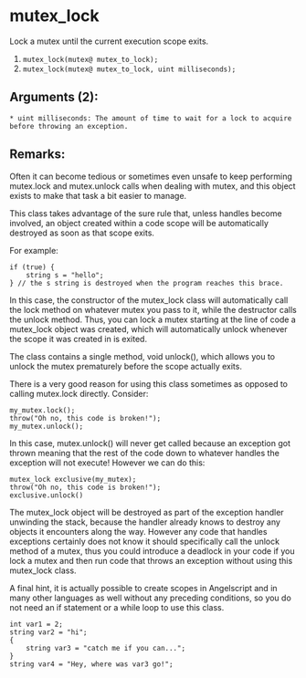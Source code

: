 # mutex_lock
Lock a mutex until the current execution scope exits.

1. `mutex_lock(mutex@ mutex_to_lock);`
2. `mutex_lock(mutex@ mutex_to_lock, uint milliseconds);`

## Arguments (2):
	* uint milliseconds: The amount of time to wait for a lock to acquire before throwing an exception.

## Remarks:
Often it can become tedious or sometimes even unsafe to keep performing mutex.lock and mutex.unlock calls when dealing with mutex, and this object exists to make that task a bit easier to manage.

This class takes advantage of the sure rule that, unless handles become involved, an object created within a code scope will be automatically destroyed as soon as that scope exits.

For example:

```
if (true) {
	string s = "hello";
} // the s string is destroyed when the program reaches this brace.
```

In this case, the constructor of the mutex_lock class will automatically call the lock method on whatever mutex you pass to it, while the destructor calls the unlock method. Thus, you can lock a mutex starting at the line of code a mutex_lock object was created, which will automatically unlock whenever the scope it was created in is exited.

The class contains a single method, void unlock(), which allows you to unlock the mutex prematurely before the scope actually exits.

There is a very good reason for using this class sometimes as opposed to calling mutex.lock directly. Consider:

```
my_mutex.lock();
throw("Oh no, this code is broken!");
my_mutex.unlock();
```

In this case, mutex.unlock() will never get called because an exception got thrown meaning that the rest of the code down to whatever handles the exception will not execute! However we can do this:

```
mutex_lock exclusive(my_mutex);
throw("Oh no, this code is broken!");
exclusive.unlock()
```

The mutex_lock object will be destroyed as part of the exception handler unwinding the stack, because the handler already knows to destroy any objects it encounters along the way. However any code that handles exceptions certainly does not know it should specifically call the unlock method of a mutex, thus you could introduce a deadlock in your code if you lock a mutex and then run code that throws an exception without using this mutex_lock class.

A final hint, it is actually possible to create scopes in Angelscript and in many other languages as well without any preceding conditions, so you do not need an if statement or a while loop to use this class.

```
int var1 = 2;
string var2 = "hi";
{
	string var3 = "catch me if you can...";
}
string var4 = "Hey, where was var3 go!";
```
